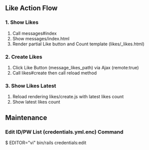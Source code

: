 ## Like Action Flow

### 1. Show Likes
1. Call messages#index
2. Show messages/index.html
3. Render partial Like button and Count template (likes/\_likes.html)

### 2. Create Likes
1. Click Like Button (message_likes_path) via Ajax (remote:true)
2. Call likes#create then call reload method

### 3. Show Likes Latest
1. Reload rendering likes/create.js with latest likes count
2. Show latest likes count

## Maintenance
### Edit ID/PW List (credentials.yml.enc) Command
$ EDITOR="vi" bin/rails credentials:edit
